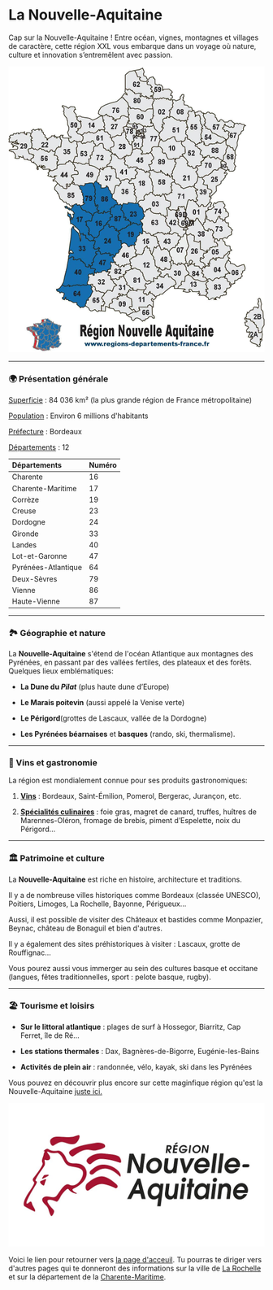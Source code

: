 # La Nouvelle-Aquitaine

Cap sur la Nouvelle-Aquitaine ! Entre océan, vignes, montagnes et villages de caractère, cette région XXL vous embarque dans un voyage où nature, culture et innovation s’entremêlent avec passion.

![Carte de La Nouvelle Aquitaine](./images/departements-nouvelle-aquitaine-2289128327.jpg)

---

### 🌍 Présentation générale

<u>Superficie</u> : 84 036 km² (la plus grande région de France métropolitaine)

<u>Population</u> : Environ 6 millions d'habitants

<u>Préfecture</u> : Bordeaux

<u>Départements</u> : 12 

|Départements| Numéro|
|:----|:----|
|Charente| 16|
|Charente-Maritime| 17|
|Corrèze| 19|
|Creuse| 23|
|Dordogne| 24|
|Gironde| 33|
|Landes| 40|
|Lot-et-Garonne| 47|
|Pyrénées-Atlantique| 64|
|Deux-Sèvres| 79|
|Vienne| 86|
|Haute-Vienne| 87|

---


### 🏞️ Géographie et nature

La **Nouvelle-Aquitaine** s'étend de l'océan Atlantique aux montagnes des Pyrénées, en passant par des vallées fertiles, des plateaux et des forêts. Quelques lieux emblématiques:

- **La Dune du *Pilat*** (plus haute dune d’Europe)

- **Le Marais poitevin** (aussi appelé la Venise verte)

- **Le Périgord**(grottes de Lascaux, vallée de la Dordogne)

- **Les Pyrénées béarnaises** et **basques** (rando, ski, thermalisme).

---

### 🍇 Vins et gastronomie

La région est mondialement connue pour ses produits gastronomiques:

1. <u>**Vins**</u> : Bordeaux, Saint-Émilion, Pomerol, Bergerac, Jurançon, etc.

2. <u>**Spécialités culinaires**</u> : foie gras, magret de canard, truffes, huîtres de Marennes-Oléron, fromage de brebis, piment d’Espelette, noix du Périgord...

---

### 🏛️ Patrimoine et culture

La **Nouvelle-Aquitaine** est riche en histoire, architecture et traditions.

Il y a de nombreuse villes historiques comme Bordeaux (classée UNESCO), Poitiers, Limoges, La Rochelle, Bayonne, Périgueux...

Aussi, il est possible de visiter des Châteaux et bastides comme Monpazier, Beynac, château de Bonaguil et bien d'autres.

Il y a également des sites préhistoriques à visiter : Lascaux, grotte de Rouffignac...

Vous pourez aussi vous immerger au sein des cultures basque et occitane (langues, fêtes traditionnelles, sport : pelote basque, rugby).

---

### 🏖️ Tourisme et loisirs

- **Sur le littoral atlantique** : plages de surf à Hossegor, Biarritz, Cap Ferret, île de Ré...

- **Les stations thermales** : Dax, Bagnères-de-Bigorre, Eugénie-les-Bains

- **Activités de plein air** : randonnée, vélo, kayak, ski dans les Pyrénées

Vous pouvez en découvrir plus encore sur cette maginfique région qu'est la Nouvelle-Aquitaine [juste ici.](https://www.nouvelle-aquitaine-tourisme.com/fr)

![logo de la région Nouvelle-Aquitaine](./images/Logo_Nouvelle_Region_Aquitaine_2016_01-661259973.jpg)

Voici le lien pour retourner vers [la page d'acceuil](index.md). Tu pourras te diriger vers d'autres pages qui te donneront des informations sur la ville de [La Rochelle](ma-ville.md) et sur la département de la [Charente-Maritime](mon-département.md).